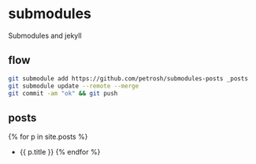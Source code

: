 # submodules
Submodules and jekyll

## flow

```sh
git submodule add https://github.com/petrosh/submodules-posts _posts
git submodule update --remote --merge
git commit -am "ok" && git push
```

## posts

{% for p in site.posts %}
- {{ p.title }}
{% endfor %}
